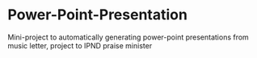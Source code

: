 # Power-Point-Presentation
Mini-project to automatically generating power-point presentations from music letter, project to IPND praise minister
